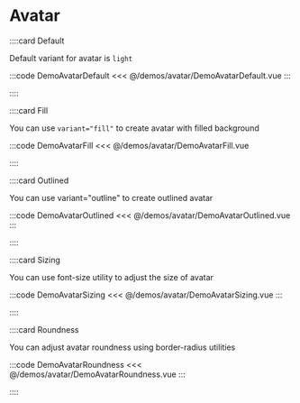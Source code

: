 # Avatar

<!-- 👉 Default -->
::::card Default

Default variant for avatar is `light`

:::code DemoAvatarDefault
<<< @/demos/avatar/DemoAvatarDefault.vue
:::

::::

<!-- 👉 Fill -->
::::card Fill

You can use `variant="fill"` to create avatar with filled background

:::code DemoAvatarFill
<<< @/demos/avatar/DemoAvatarFill.vue

::::

<!-- 👉 Outlined -->
::::card Outlined

You can use variant="outline" to create outlined avatar

:::code DemoAvatarOutlined
<<< @/demos/avatar/DemoAvatarOutlined.vue
:::

::::

<!-- 👉 Sizing -->
::::card Sizing

You can use font-size utility to adjust the size of avatar

:::code DemoAvatarSizing
<<< @/demos/avatar/DemoAvatarSizing.vue
:::

::::

<!-- 👉 Roundness -->
::::card Roundness

You can adjust avatar roundness using border-radius utilities

:::code DemoAvatarRoundness
<<< @/demos/avatar/DemoAvatarRoundness.vue
:::

::::
